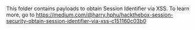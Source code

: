This folder contains payloads to obtain Session Identifier via XSS.
To learn more, go to https://medium.com/@harry.hphu/hackthebox-session-security-obtain-session-identifier-via-xss-c151160c03b0

